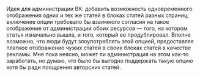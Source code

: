 Идея для администрации ВК: добавить возможность одновременного отображения одних и тех же статей в блоках статей разных страниц; включение опции требовало бы взаимного согласия на такое отображение от администрации обоих ресурсов — того, на котором статья изначально вышла, и того, который ее продублировал. Вполне возможно, что люди будут злоупотреблять этой опцией, предоставляя платное отображение чужих статей в своих блоках статей в качестве рекламы. Мне пока неясно, может ли администрация на этом как-то заработать, но думаю, что было бы выгодно поддержать такую опцию хотя бы ради поощрения авторских статей.